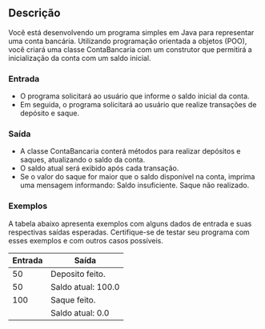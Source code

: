 ## Descrição
Você está desenvolvendo um programa simples em Java para representar uma conta bancária. Utilizando programação orientada a objetos (POO), você criará uma classe ContaBancaria com um construtor que permitirá a inicialização da conta com um saldo inicial.

### Entrada
* O programa solicitará ao usuário que informe o saldo inicial da conta.
* Em seguida, o programa solicitará ao usuário que realize transações de depósito e saque.

### Saída
* A classe ContaBancaria conterá métodos para realizar depósitos e saques, atualizando o saldo da conta.
* O saldo atual será exibido após cada transação.
* Se o valor do saque for maior que o saldo disponível na conta, imprima uma mensagem informando: Saldo insuficiente. Saque não realizado.


### Exemplos
A tabela abaixo apresenta exemplos com alguns dados de entrada e suas respectivas saídas esperadas. Certifique-se de testar seu programa com esses exemplos e com outros casos possíveis.


| Entrada | Saída              |
|---------|--------------------|
| 50      | Deposito feito.    |
| 50      | Saldo atual: 100.0 |
| 100     | Saque feito.       |
|         | Saldo atual: 0.0   |